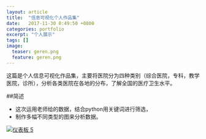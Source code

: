 ```yaml
---
layout: article
title:  "信息可视化个人作品集"
date:   2017-11-30 0:49:50 +0800
categories: portfolio
excerpt: "个人展示"
tags: []
image:
  teaser: geren.png
  feature: geren.png
---
```


这篇是个人信息可视化作品集，主要将医院分为四种类别（综合医院，专科，教学医院，诊所），分析各类医院在各地的分布，了解全国的医疗卫生水平。

##简述
- 这次运用老师给的数据，结合python用关键词进行筛选，
- 制作多幅不同类型的图来分析数据。

<div class='tableauPlaceholder' id='viz1515347811445' style='position: relative'>
    <noscript><a href='#'><img alt='仪表板 5 ' src='https:&#47;&#47;public.tableau.com&#47;static&#47;images&#47;_1&#47;_18409&#47;5&#47;1_rss.png' style='border: none' /></a>
	</noscript>
	<object class='tableauViz'  style='display:none;'><param name='host_url' value='https%3A%2F%2Fpublic.tableau.com%2F' /> <param name='embed_code_version' value='3' /> <param name='site_root' value='' /><param name='name' value='_18409&#47;5' /><param name='tabs' value='no' /><param name='toolbar' value='yes' /><param name='static_image' value='https:&#47;&#47;public.tableau.com&#47;static&#47;images&#47;_1&#47;_18409&#47;5&#47;1.png' /> <param name='animate_transition' value='yes' /><param name='display_static_image' value='yes' /><param name='display_spinner' value='yes' /><param name='display_overlay' value='yes' /><param name='display_count' value='yes' />
	</object>
</div>                
<script type='text/javascript'>                    var divElement = document.getElementById('viz1515347811445');                    var vizElement = divElement.getElementsByTagName('object')[0];                    vizElement.style.width='1000px';vizElement.style.height='827px';                    var scriptElement = document.createElement('script');                    scriptElement.src = 'https://public.tableau.com/javascripts/api/viz_v1.js';                    vizElement.parentNode.insertBefore(scriptElement, vizElement);                
</script>

